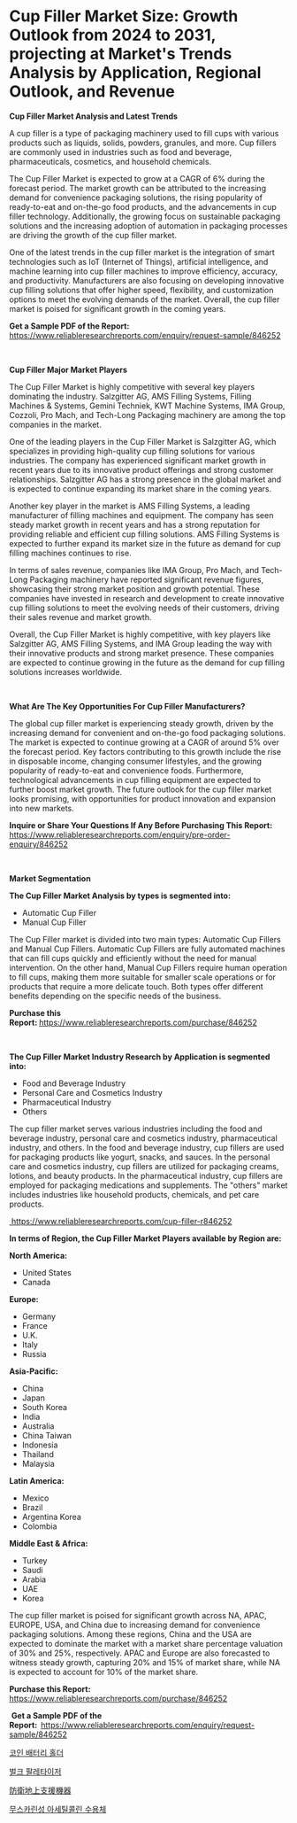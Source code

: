<p><h1>Cup Filler Market Size: Growth Outlook from 2024 to 2031, projecting at Market's Trends Analysis by Application, Regional Outlook, and Revenue</h1></p><p><strong>Cup Filler Market Analysis and Latest Trends</strong></p>
<p><p>A cup filler is a type of packaging machinery used to fill cups with various products such as liquids, solids, powders, granules, and more. Cup fillers are commonly used in industries such as food and beverage, pharmaceuticals, cosmetics, and household chemicals.</p><p>The Cup Filler Market is expected to grow at a CAGR of 6% during the forecast period. The market growth can be attributed to the increasing demand for convenience packaging solutions, the rising popularity of ready-to-eat and on-the-go food products, and the advancements in cup filler technology. Additionally, the growing focus on sustainable packaging solutions and the increasing adoption of automation in packaging processes are driving the growth of the cup filler market.</p><p>One of the latest trends in the cup filler market is the integration of smart technologies such as IoT (Internet of Things), artificial intelligence, and machine learning into cup filler machines to improve efficiency, accuracy, and productivity. Manufacturers are also focusing on developing innovative cup filling solutions that offer higher speed, flexibility, and customization options to meet the evolving demands of the market. Overall, the cup filler market is poised for significant growth in the coming years.</p></p>
<p><strong>Get a Sample PDF of the Report:&nbsp;</strong> <a href="https://www.reliableresearchreports.com/enquiry/request-sample/846252">https://www.reliableresearchreports.com/enquiry/request-sample/846252</a></p>
<p>&nbsp;</p>
<p><strong>Cup Filler Major Market Players</strong></p>
<p><p>The Cup Filler Market is highly competitive with several key players dominating the industry. Salzgitter AG, AMS Filling Systems, Filling Machines & Systems, Gemini Techniek, KWT Machine Systems, IMA Group, Cozzoli, Pro Mach, and Tech-Long Packaging machinery are among the top companies in the market.</p><p>One of the leading players in the Cup Filler Market is Salzgitter AG, which specializes in providing high-quality cup filling solutions for various industries. The company has experienced significant market growth in recent years due to its innovative product offerings and strong customer relationships. Salzgitter AG has a strong presence in the global market and is expected to continue expanding its market share in the coming years.</p><p>Another key player in the market is AMS Filling Systems, a leading manufacturer of filling machines and equipment. The company has seen steady market growth in recent years and has a strong reputation for providing reliable and efficient cup filling solutions. AMS Filling Systems is expected to further expand its market size in the future as demand for cup filling machines continues to rise.</p><p>In terms of sales revenue, companies like IMA Group, Pro Mach, and Tech-Long Packaging machinery have reported significant revenue figures, showcasing their strong market position and growth potential. These companies have invested in research and development to create innovative cup filling solutions to meet the evolving needs of their customers, driving their sales revenue and market growth.</p><p>Overall, the Cup Filler Market is highly competitive, with key players like Salzgitter AG, AMS Filling Systems, and IMA Group leading the way with their innovative products and strong market presence. These companies are expected to continue growing in the future as the demand for cup filling solutions increases worldwide.</p></p>
<p>&nbsp;</p>
<p><strong>What Are The Key Opportunities For Cup Filler Manufacturers?</strong></p>
<p><p>The global cup filler market is experiencing steady growth, driven by the increasing demand for convenient and on-the-go food packaging solutions. The market is expected to continue growing at a CAGR of around 5% over the forecast period. Key factors contributing to this growth include the rise in disposable income, changing consumer lifestyles, and the growing popularity of ready-to-eat and convenience foods. Furthermore, technological advancements in cup filling equipment are expected to further boost market growth. The future outlook for the cup filler market looks promising, with opportunities for product innovation and expansion into new markets.</p></p>
<p><strong>Inquire or Share Your Questions If Any Before Purchasing This Report:</strong> <a href="https://www.reliableresearchreports.com/enquiry/pre-order-enquiry/846252">https://www.reliableresearchreports.com/enquiry/pre-order-enquiry/846252</a></p>
<p>&nbsp;</p>
<p><strong>Market Segmentation</strong></p>
<p><strong>The Cup Filler Market Analysis by types is segmented into:</strong></p>
<p><ul><li>Automatic Cup Filler</li><li>Manual Cup Filler</li></ul></p>
<p><p>The Cup Filler market is divided into two main types: Automatic Cup Fillers and Manual Cup Fillers. Automatic Cup Fillers are fully automated machines that can fill cups quickly and efficiently without the need for manual intervention. On the other hand, Manual Cup Fillers require human operation to fill cups, making them more suitable for smaller scale operations or for products that require a more delicate touch. Both types offer different benefits depending on the specific needs of the business.</p></p>
<p><strong>Purchase this Report:&nbsp;</strong><a href="https://www.reliableresearchreports.com/purchase/846252">https://www.reliableresearchreports.com/purchase/846252</a></p>
<p>&nbsp;</p>
<p><strong>The Cup Filler Market Industry Research by Application is segmented into:</strong></p>
<p><ul><li>Food and Beverage Industry</li><li>Personal Care and Cosmetics Industry</li><li>Pharmaceutical Industry</li><li>Others</li></ul></p>
<p><p>The cup filler market serves various industries including the food and beverage industry, personal care and cosmetics industry, pharmaceutical industry, and others. In the food and beverage industry, cup fillers are used for packaging products like yogurt, snacks, and sauces. In the personal care and cosmetics industry, cup fillers are utilized for packaging creams, lotions, and beauty products. In the pharmaceutical industry, cup fillers are employed for packaging medications and supplements. The "others" market includes industries like household products, chemicals, and pet care products.</p></p>
<p><a href="https://www.reliableresearchreports.com/cup-filler-r846252">&nbsp;https://www.reliableresearchreports.com/cup-filler-r846252</a></p>
<p><strong>In terms of Region, the Cup Filler Market Players available by Region are:</strong></p>
<p>
    <p> <strong> North America: </strong>
        <ul>
            <li>United States</li>
            <li>Canada</li>
        </ul>
        </p> 
    <p> <strong> Europe: </strong>
        <ul>
            <li>Germany</li>
            <li>France</li>
            <li>U.K.</li>
            <li>Italy</li>
            <li>Russia</li>
        </ul>
        </p> 
    <p> <strong> Asia-Pacific: </strong>
        <ul>
            <li>China</li>
            <li>Japan</li>
            <li>South Korea</li>
            <li>India</li>
            <li>Australia</li>
            <li>China Taiwan</li>
            <li>Indonesia</li>
            <li>Thailand</li>
            <li>Malaysia</li>
        </ul>
        </p> 
    <p> <strong> Latin America: </strong>
        <ul>
            <li>Mexico</li>
            <li>Brazil</li>
            <li>Argentina Korea</li>
            <li>Colombia</li>
        </ul>
        </p> 
    <p> <strong> Middle East & Africa: </strong>
        <ul>
            <li>Turkey</li>
            <li>Saudi</li>
            <li>Arabia</li>
            <li>UAE</li>
            <li>Korea</li>
        </ul>
    </p>
    </p>
<p><p>The cup filler market is poised for significant growth across NA, APAC, EUROPE, USA, and China due to increasing demand for convenience packaging solutions. Among these regions, China and the USA are expected to dominate the market with a market share percentage valuation of 30% and 25%, respectively. APAC and Europe are also forecasted to witness steady growth, capturing 20% and 15% of market share, while NA is expected to account for 10% of the market share.</p></p>
<p><strong>Purchase this Report: </strong><a href="https://www.reliableresearchreports.com/purchase/846252">https://www.reliableresearchreports.com/purchase/846252</a></p>
<p>&nbsp;<strong>Get a Sample PDF of the Report:&nbsp;&nbsp;</strong><a href="https://www.reliableresearchreports.com/enquiry/request-sample/846252">https://www.reliableresearchreports.com/enquiry/request-sample/846252</a></p>
<p><strong></strong></p>
<p><p><a href="https://medium.com/@kellylyncyh543964/%EB%8F%99%EC%A0%84-%EC%A0%84%EC%A7%80-%ED%99%80%EB%8D%94-%EC%8B%9C%EC%9E%A5-%EB%B6%84%EC%84%9D-%EC%97%B0%ED%8F%89%EA%B7%A0-%EC%84%B1%EC%9E%A5%EB%A5%A0-%EC%8B%9C%EC%9E%A5-%EC%84%B8%EB%B6%84%ED%99%94-%EB%B0%8F-%EA%B8%80%EB%A1%9C%EB%B2%8C-%EC%82%B0%EC%97%85-%EA%B0%9C%EC%9A%94-905074db7dff">코인 배터리 홀더</a></p><p><a href="https://medium.com/@honeypie6456/%EC%9D%BC%EB%B0%98-%ED%8C%94%EB%A0%88%ED%83%80%EC%9D%B4%EC%A0%80-%EC%8B%9C%EC%9E%A5-%EA%B7%9C%EB%AA%A8-%EB%B0%8F-%EC%8B%9C%EC%9E%A5-%EB%8F%99%ED%96%A5-%EC%99%84%EC%A0%84%ED%95%9C-%EC%82%B0%EC%97%85-%EA%B0%9C%EC%9A%94-2024%EB%85%84%EB%B6%80%ED%84%B0-2031%EB%85%84%EA%B9%8C%EC%A7%80-e17cb0ad41f9">벌크 팔레타이저</a></p><p><a href="https://medium.com/@saigekulas/%E9%98%B2%E8%A1%9B%E7%94%A8%E5%9C%B0%E4%B8%8A%E6%94%AF%E6%8F%B4%E6%A9%9F%E5%99%A8%E5%B8%82%E5%A0%B4%E3%81%AF-%E5%B8%82%E5%A0%B4%E3%82%B7%E3%82%A7%E3%82%A2-%E5%B8%82%E5%A0%B4%E5%8B%95%E5%90%91-%E5%B8%82%E5%A0%B4%E6%88%90%E9%95%B7%E3%81%AB%E9%96%A2%E3%81%99%E3%82%8B%E6%83%85%E5%A0%B1%E3%82%92%E6%8F%90%E4%BE%9B%E3%81%97%E3%81%BE%E3%81%99-738e3a5de49b">防衛地上支援機器</a></p><p><a href="https://github.com/royErdmtyan906778/Market-Research-Report-List-1/blob/main/434619230006.md">무스카린성 아세틸콜린 수용체</a></p></p>